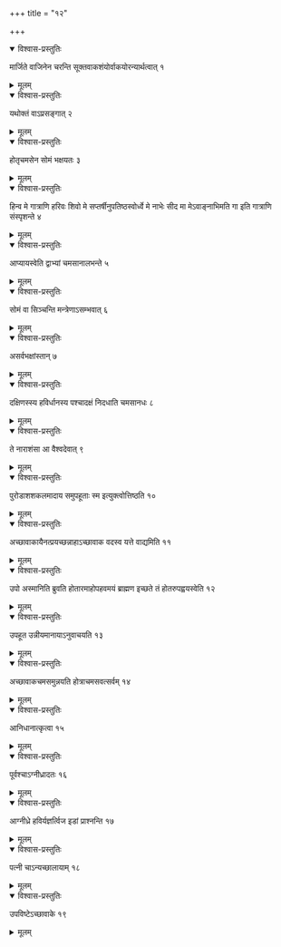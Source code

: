 +++
title = "१२"

+++





<details open><summary>विश्वास-प्रस्तुतिः</summary>

मार्जिते वाजिनेन चरन्ति सूक्तवाकशंयोर्वाकयोरन्यार्थत्वात् १
</details>

<details><summary>मूलम्</summary>

मार्जिते वाजिनेन चरन्ति सूक्तवाकशंयोर्वाकयोरन्यार्थत्वात् १
</details>


<details open><summary>विश्वास-प्रस्तुतिः</summary>

यथोक्तं वाऽप्रसङ्गात् २
</details>

<details><summary>मूलम्</summary>

यथोक्तं वाऽप्रसङ्गात् २
</details>


<details open><summary>विश्वास-प्रस्तुतिः</summary>

होतृचमसेन सोमं भक्षयतः ३
</details>

<details><summary>मूलम्</summary>

होतृचमसेन सोमं भक्षयतः ३
</details>


<details open><summary>विश्वास-प्रस्तुतिः</summary>

हिन्व मे गात्राणि हरिवः शिवो मे सप्तर्षीनुपतिष्ठस्वोर्ध्वे मे नाभेः सीद मा मेऽवाङ्नाभिमति गा इति गात्राणि संस्पृशन्ते ४
</details>

<details><summary>मूलम्</summary>

हिन्व मे गात्राणि हरिवः शिवो मे सप्तर्षीनुपतिष्ठस्वोर्ध्वे मे नाभेः सीद मा मेऽवाङ्नाभिमति गा इति गात्राणि संस्पृशन्ते ४
</details>


<details open><summary>विश्वास-प्रस्तुतिः</summary>

आप्यायस्वेति द्वाभ्यां चमसानालभन्ते ५
</details>

<details><summary>मूलम्</summary>

आप्यायस्वेति द्वाभ्यां चमसानालभन्ते ५
</details>


<details open><summary>विश्वास-प्रस्तुतिः</summary>

सोमं वा सिञ्चन्ति मन्त्रेणाऽसम्भवात् ६
</details>

<details><summary>मूलम्</summary>

सोमं वा सिञ्चन्ति मन्त्रेणाऽसम्भवात् ६
</details>


<details open><summary>विश्वास-प्रस्तुतिः</summary>

असर्वभक्षांस्तान् ७
</details>

<details><summary>मूलम्</summary>

असर्वभक्षांस्तान् ७
</details>


<details open><summary>विश्वास-प्रस्तुतिः</summary>

दक्षिणस्स्य हविर्धानस्य पश्चादक्षं निदधाति चमसानधः ८
</details>

<details><summary>मूलम्</summary>

दक्षिणस्स्य हविर्धानस्य पश्चादक्षं निदधाति चमसानधः ८
</details>


<details open><summary>विश्वास-प्रस्तुतिः</summary>

ते नाराशंसा आ वैश्वदेवात् ९
</details>

<details><summary>मूलम्</summary>

ते नाराशंसा आ वैश्वदेवात् ९
</details>


<details open><summary>विश्वास-प्रस्तुतिः</summary>

पुरोडाशशकलमादाय समुपहूताः स्म इत्युक्त्वोत्तिष्ठति १०
</details>

<details><summary>मूलम्</summary>

पुरोडाशशकलमादाय समुपहूताः स्म इत्युक्त्वोत्तिष्ठति १०
</details>


<details open><summary>विश्वास-प्रस्तुतिः</summary>

अच्छावाकायैनत्प्रयच्छन्नाहाऽच्छावाक वदस्व यत्ते वाद्यमिति ११
</details>

<details><summary>मूलम्</summary>

अच्छावाकायैनत्प्रयच्छन्नाहाऽच्छावाक वदस्व यत्ते वाद्यमिति ११
</details>


<details open><summary>विश्वास-प्रस्तुतिः</summary>

उपो अस्मानिति ब्रुवति होतारमाहोपहवमयं ब्राह्मण इच्छते तं होतरुपह्वयस्वेति १२
</details>

<details><summary>मूलम्</summary>

उपो अस्मानिति ब्रुवति होतारमाहोपहवमयं ब्राह्मण इच्छते तं होतरुपह्वयस्वेति १२
</details>


<details open><summary>विश्वास-प्रस्तुतिः</summary>

उपहूत उन्नीयमानायाऽनुवाचयति १३
</details>

<details><summary>मूलम्</summary>

उपहूत उन्नीयमानायाऽनुवाचयति १३
</details>


<details open><summary>विश्वास-प्रस्तुतिः</summary>

अच्छावाकचमसमुन्नयति होत्राचमसवत्सर्वम् १४
</details>

<details><summary>मूलम्</summary>

अच्छावाकचमसमुन्नयति होत्राचमसवत्सर्वम् १४
</details>


<details open><summary>विश्वास-प्रस्तुतिः</summary>

आनिधानात्कृत्वा १५
</details>

<details><summary>मूलम्</summary>

आनिधानात्कृत्वा १५
</details>


<details open><summary>विश्वास-प्रस्तुतिः</summary>

पूर्वश्चाऽग्नीध्रादतः १६
</details>

<details><summary>मूलम्</summary>

पूर्वश्चाऽग्नीध्रादतः १६
</details>


<details open><summary>विश्वास-प्रस्तुतिः</summary>

आग्नीध्रे हविर्यज्ञर्त्विज इडां प्राश्नन्ति १७
</details>

<details><summary>मूलम्</summary>

आग्नीध्रे हविर्यज्ञर्त्विज इडां प्राश्नन्ति १७
</details>


<details open><summary>विश्वास-प्रस्तुतिः</summary>

पत्नी चाऽन्यच्छालायाम् १८
</details>

<details><summary>मूलम्</summary>

पत्नी चाऽन्यच्छालायाम् १८
</details>


<details open><summary>विश्वास-प्रस्तुतिः</summary>

उपविष्टेऽच्छावाके १९
</details>

<details><summary>मूलम्</summary>

उपविष्टेऽच्छावाके १९
</details>
